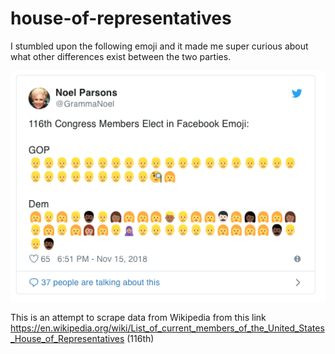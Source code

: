 # house-of-representatives

I stumbled upon the following emoji and it made me super curious about what other differences exist between the two parties.

![House Of Representatives Emoji Tweet](emoji-tweet.png)

This is an attempt to scrape data from Wikipedia from this link https://en.wikipedia.org/wiki/List_of_current_members_of_the_United_States_House_of_Representatives (116th)
